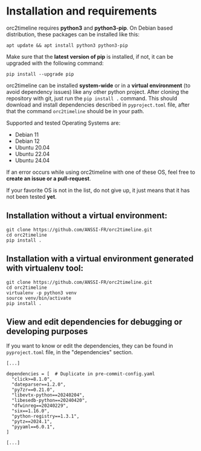 # Installation and requirements

orc2timeline requires **python3** and **python3-pip**. On Debian based distribution, these packages can be installed like this:
```
apt update && apt install python3 python3-pip
```

Make sure that the **latest version of pip** is installed, if not, it can be upgraded with the following command:
```
pip install --upgrade pip
```

orc2timeline can be installed **system-wide** or in a **virtual environment** (to avoid dependency issues) like any other python project. After cloning the repository with git, just run the `pip install .` command. This should download and install dependencies described in `pyproject.toml` file, after that the command `orc2timeline` should be in your path.

Supported and tested Operating Systems are:
  - Debian 11
  - Debian 12
  - Ubuntu 20.04
  - Ubuntu 22.04
  - Ubuntu 24.04

If an error occurs while using orc2timeline with one of these OS, feel free to **create an issue or a pull-request**.

If your favorite OS is not in the list, do not give up, it just means that it has not been tested **yet**.

## Installation without a virtual environment:

```
git clone https://github.com/ANSSI-FR/orc2timeline.git
cd orc2timeline
pip install .
```

## Installation with a virtual environment generated with virtualenv tool:

```
git clone https://github.com/ANSSI-FR/orc2timeline.git
cd orc2timeline
virtualenv -p python3 venv
source venv/bin/activate
pip install .
```

## View and edit dependencies for debugging or developing purposes

If you want to know or edit the dependencies, they can be found in `pyproject.toml` file, in the "dependencies" section.
```
[...]

dependencies = [  # Duplicate in pre-commit-config.yaml
  "click>=8.1.0",
  "dateparser==1.2.0",
  "py7zr==0.21.0",
  "libevtx-python==20240204",
  "libesedb-python==20240420",
  "dfwinreg==20240229",
  "six==1.16.0",
  "python-registry==1.3.1",
  "pytz==2024.1",
  "pyyaml==6.0.1",
]

[...]
```
